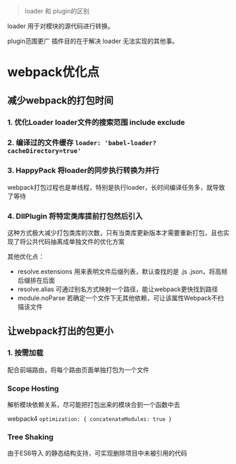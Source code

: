 > loader 和 plugin的区别

loader 用于对模块的源代码进行转换。

plugin范围更广 插件目的在于解决 loader 无法实现的其他事。

# webpack优化点

## 减少webpack的打包时间

### 1. 优化Loader loader文件的搜索范围 include exclude

### 2. 编译过的文件缓存 `loader: 'babel-loader?cacheDirectory=true'`

### 3. HappyPack 将loader的同步执行转换为并行

webpack打包过程也是单线程，特别是执行loader，长时间编译任务多，就导致了等待

### 4. DllPlugin 将特定类库提前打包然后引入

这种方式极大减少打包类库的次数，只有当类库更新版本才需要重新打包，且也实现了将公共代码抽离成单独文件的优化方案

其他优化点：

- resolve.extensions 用来表明文件后缀列表，默认查找的是 .js .json，将高频后缀排在后面
- resolve.alias 可通过别名方式映射一个路径，能让webpack更快找到路径
- module.noParse 若确定一个文件下无其他依赖，可让该属性Webpack不扫描该文件

## 让webpack打出的包更小

### 1. 按需加载

配合前端路由，将每个路由页面单独打包为一个文件

### Scope Hosting

解析模块依赖关系，尽可能把打包出来的模块合到一个函数中去

webpack4 `optimization: { concatenateModules: true }`

### Tree Shaking

由于ES6导入 的静态结构支持，可实现删除项目中未被引用的代码
